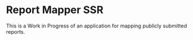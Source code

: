 # Report Mapper SSR

This is a Work in Progress of an application for mapping publicly submitted reports.